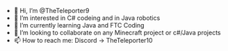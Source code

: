 - 👋 Hi, I’m @TheTeleporter9
- 👀 I’m interested in C# codeing and in Java robotics
- 🌱 I’m currently learning Java and FTC Coding
- 💞️ I’m looking to collaborate on any Minecraft project or c#/Java projects
- 📫 How to reach me: Discord -> TheTeleporter10

<!---
TheTeleporter9/TheTeleporter9 is a ✨ special ✨ repository because its `README.md` (this file) appears on your GitHub profile.
You can click the Preview link to take a look at your changes.
--->
